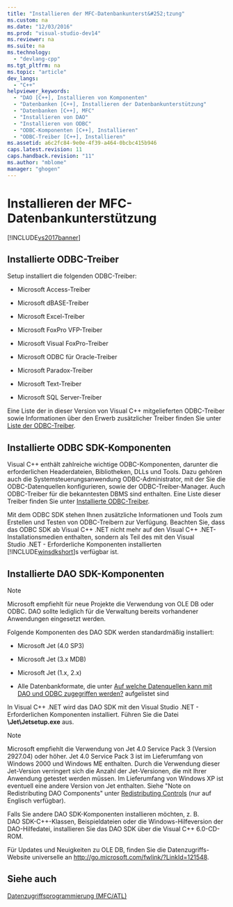 ```yaml
---
title: "Installieren der MFC-Datenbankunterst&#252;tzung"
ms.custom: na
ms.date: "12/03/2016"
ms.prod: "visual-studio-dev14"
ms.reviewer: na
ms.suite: na
ms.technology: 
  - "devlang-cpp"
ms.tgt_pltfrm: na
ms.topic: "article"
dev_langs: 
  - "C++"
helpviewer_keywords: 
  - "DAO [C++], Installieren von Komponenten"
  - "Datenbanken [C++], Installieren der Datenbankunterstützung"
  - "Datenbanken [C++], MFC"
  - "Installieren von DAO"
  - "Installieren von ODBC"
  - "ODBC-Komponenten [C++], Installieren"
  - "ODBC-Treiber [C++], Installieren"
ms.assetid: a6c2fc84-9e0e-4f39-a464-0bcbc415b946
caps.latest.revision: 11
caps.handback.revision: "11"
ms.author: "mblome"
manager: "ghogen"
---
```

# Installieren der MFC-Datenbankunterst&#252;tzung
[!INCLUDE[vs2017banner](../assembler/inline/includes/vs2017banner.md)]

##  <a name="_core_odbc_drivers_installed"></a> Installierte ODBC\-Treiber  
 Setup installiert die folgenden ODBC\-Treiber:  
  
-   Microsoft Access\-Treiber  
  
-   Microsoft dBASE\-Treiber  
  
-   Microsoft Excel\-Treiber  
  
-   Microsoft FoxPro VFP\-Treiber  
  
-   Microsoft Visual FoxPro\-Treiber  
  
-   Microsoft ODBC für Oracle\-Treiber  
  
-   Microsoft Paradox\-Treiber  
  
-   Microsoft Text\-Treiber  
  
-   Microsoft SQL Server\-Treiber  
  
 Eine Liste der in dieser Version von Visual C\+\+ mitgelieferten ODBC\-Treiber sowie Informationen über den Erwerb zusätzlicher Treiber finden Sie unter [Liste der ODBC\-Treiber](../data/odbc/odbc-driver-list.md).  
  
##  <a name="_core_odbc_sdk_components_installed"></a> Installierte ODBC SDK\-Komponenten  
 Visual C\+\+ enthält zahlreiche wichtige ODBC\-Komponenten, darunter die erforderlichen Headerdateien, Bibliotheken, DLLs und Tools.  Dazu gehören auch die Systemsteuerungsanwendung ODBC\-Administrator, mit der Sie die ODBC\-Datenquellen konfigurieren, sowie der ODBC\-Treiber\-Manager.  Auch ODBC\-Treiber für die bekanntesten DBMS sind enthalten. Eine Liste dieser Treiber finden Sie unter [Installierte ODBC\-Treiber](#_core_odbc_drivers_installed).  
  
 Mit dem ODBC SDK stehen Ihnen zusätzliche Informationen und Tools zum Erstellen und Testen von ODBC\-Treibern zur Verfügung.  Beachten Sie, dass das ODBC SDK ab Visual C\+\+ .NET nicht mehr auf den Visual C\+\+ .NET\-Installationsmedien enthalten, sondern als Teil des mit den Visual Studio .NET \- Erforderliche Komponenten installierten [!INCLUDE[winsdkshort](../atl/reference/includes/winsdkshort_md.md)]s verfügbar ist.  
  
##  <a name="_core_dao_sdk_components_installed"></a> Installierte DAO SDK\-Komponenten  
  
> [!NOTE]
>  Microsoft empfiehlt für neue Projekte die Verwendung von OLE DB oder ODBC.  DAO sollte lediglich für die Verwaltung bereits vorhandener Anwendungen eingesetzt werden.  
  
 Folgende Komponenten des DAO SDK werden standardmäßig installiert:  
  
-   Microsoft Jet \(4.0 SP3\)  
  
-   Microsoft Jet \(3.x MDB\)  
  
-   Microsoft Jet \(1.x, 2.x\)  
  
-   Alle Datenbankformate, die unter [Auf welche Datenquellen kann mit DAO und ODBC zugegriffen werden?](../data/what-data-sources-can-i-access-with-dao-and-odbc-q.md) aufgelistet sind  
  
 In Visual C\+\+ .NET wird das DAO SDK mit den Visual Studio .NET \- Erforderlichen Komponenten installiert.  Führen Sie die Datei **\\Jet\\Jetsetup.exe** aus.  
  
> [!NOTE]
>  Microsoft empfiehlt die Verwendung von Jet 4.0 Service Pack 3 \(Version 2927.04\) oder höher.  Jet 4.0 Service Pack 3 ist im Lieferumfang von Windows 2000 und Windows ME enthalten.  Durch die Verwendung dieser Jet\-Version verringert sich die Anzahl der Jet\-Versionen, die mit Ihrer Anwendung getestet werden müssen.  Im Lieferumfang von Windows XP ist eventuell eine andere Version von Jet enthalten.  Siehe "Note on Redistributing DAO Components" unter [Redistributing Controls](../data/ado-rdo/redistributing-controls.md) \(nur auf Englisch verfügbar\).  
  
 Falls Sie andere DAO SDK\-Komponenten installieren möchten, z. B. DAO SDK\-C\+\+\-Klassen, Beispieldateien oder die Windows\-Hilfeversion der DAO\-Hilfedatei, installieren Sie das DAO SDK über die Visual C\+\+ 6.0\-CD\-ROM.  
  
 Für Updates und Neuigkeiten zu OLE DB, finden Sie die Datenzugriffs\-Website universelle an [http:\/\/go.microsoft.com\/fwlink\/?LinkId\=121548](http://go.microsoft.com/fwlink/?LinkId=121548).  
  
## Siehe auch  
 [Datenzugriffsprogrammierung \(MFC\/ATL\)](../data/data-access-programming-mfc-atl.md)